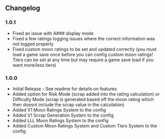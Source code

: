 ## Changelog

### 1.0.1
- Fixed an issue with A### display mode
- Fixed a few ratings logging issues where the correct information was not logged properly
- Fixed custom moon ratings to be set and updated correctly (you must load a game save once before you can config custom moon ratings! Tiers can be set at any time but may require a game save load if you want more/less tiers)

### 1.0.0
- Initial Release - See readme for details on features
- Added option for Risk Mode (scrap added into the rating calculation) or Difficulty Mode (scrap is generated based off the moon rating which then doesnt include the scrap value in the calculation)
- Added V1 Moon Ratings System to the config
- Added V1 Scrap Generation System to the config
- Added LLL Moon Ratings System to the config
- Added Custom Moon Ratings System and Custom Tiers System to the config